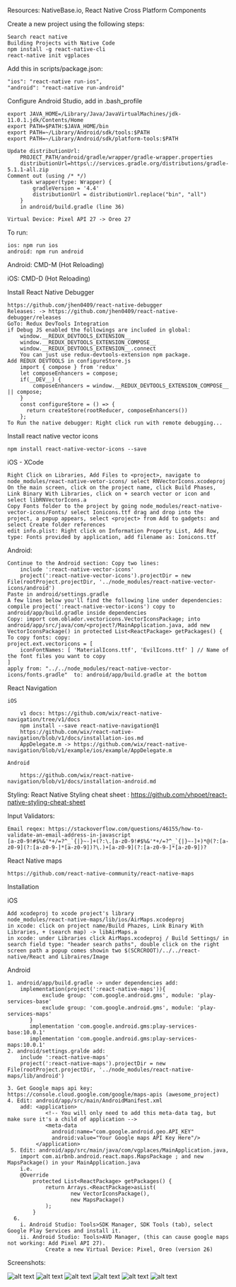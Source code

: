 Resources: NativeBase.io, React Native Cross Platform Components 

Create a new project using the following steps:

    Search react native
    Building Projects with Native Code
    npm install -g react-native-cli
    react-native init vgplaces

Add this in scripts/package.json:

    "ios": "react-native run-ios",
    "android": "react-native run-android"

Configure Android Studio, add in .bash_profile

    export JAVA_HOME=/Library/Java/JavaVirtualMachines/jdk-11.0.1.jdk/Contents/Home
    export PATH=$PATH:$JAVA_HOME/bin
    export PATH=~/Library/Android/sdk/tools:$PATH
    export PATH=~/Library/Android/sdk/platform-tools:$PATH
    
    Update distributionUrl:
        PROJECT_PATH/android/gradle/wrapper/gradle-wrapper.properties
        distributionUrl=https\://services.gradle.org/distributions/gradle-5.1.1-all.zip
    Comment out (using /* */)
        task wrapper(type: Wrapper) {
            gradleVersion = '4.4'
            distributionUrl = distributionUrl.replace("bin", "all")
        }
        in android/build.gradle (line 36)    

    Virtual Device: Pixel API 27 -> Oreo 27
To run:

    ios: npm run ios
    android: npm run android
        
Android: CMD-M (Hot Reloading)

iOS: CMD-D (Hot Reloading)

Install React Native Debugger

    https://github.com/jhen0409/react-native-debugger
    Releases: -> https://github.com/jhen0409/react-native-debugger/releases
    GoTo: Redux DevTools Integration
    if Debug JS enabled the followings are included in global:
        window.__REDUX_DEVTOOLS_EXTENSION__
        window.__REDUX_DEVTOOLS_EXTENSION_COMPOSE__
        window.__REDUX_DEVTOOLS_EXTENSION__.connect
        You can just use redux-devtools-extension npm package.
    Add REDUX DEVTOOLS in configureStore.js
        import { compose } from 'redux'
        let composeEnhancers = compose;        
        if(__DEV__) {
            composeEnhancers = window.__REDUX_DEVTOOLS_EXTENSION_COMPOSE__ || compose;
        }
        const configureStore = () => {
          return createStore(rootReducer, composeEnhancers())
        };
    To Run the native debugger: Right click run with remote debugging...
        
Install react native vector icons

    npm install react-native-vector-icons --save
    
iOS - XCode

    Right Click on Libraries, Add Files to <project>, navigate to node_modules/react-native-vetor-icons/ select RNVectorIcons.xcodeproj
    On the main screen, click on the project name, click Build Phases, Link Binary With Libraries, click on + search vector or icon and select libRNVectorIcons.a
    Copy Fonts folder to the project by going node_modules/react-native-vector-icons/Fonts/ select Ionicons.ttf drag and drop into the project, a popup appears, select <project> from Add to gadgets: and select Create folder references
    edit info.plist: Right click on Information Property List, Add Row, type: Fonts provided by application, add filename as: Ionicons.ttf
                 
Android:

    Continue to the Android section: Copy two lines:   
        include ':react-native-vector-icons'
        project(':react-native-vector-icons').projectDir = new File(rootProject.projectDir, '../node_modules/react-native-vector-icons/android')
    Paste in android/settings.gradle
    A few lines below you'll find the following line under dependencies: compile project(':react-native-vector-icons') copy to android/app/build.gradle inside dependencies
    Copy: import com.oblador.vectoricons.VectorIconsPackage; into android/app/src/java/com/<project?/MainApplication.java, add new VectorIconsPackage() in protected List<ReactPackage> getPackages() {
    To copy fonts: copy: 
    project.ext.vectoricons = [
        iconFontNames: [ 'MaterialIcons.ttf', 'EvilIcons.ttf' ] // Name of the font files you want to copy
    ]
    apply from: "../../node_modules/react-native-vector-icons/fonts.gradle"  to: android/app/build.gradle at the bottom 
        
React Navigation

    iOS
    
        v1 docs: https://github.com/wix/react-native-navigation/tree/v1/docs
        npm install --save react-native-navigation@1    
        https://github.com/wix/react-native-navigation/blob/v1/docs/installation-ios.md    
        AppDelegate.m -> https://github.com/wix/react-native-navigation/blob/v1/example/ios/example/AppDelegate.m
        
    Android
    
        https://github.com/wix/react-native-navigation/blob/v1/docs/installation-android.md
        
Styling: React Native Styling cheat sheet : https://github.com/vhpoet/react-native-styling-cheat-sheet

Input Validators:

    Email reqex: https://stackoverflow.com/questions/46155/how-to-validate-an-email-address-in-javascript
    [a-z0-9!#$%&'*+/=?^_`{|}~-]+(?:\.[a-z0-9!#$%&'*+/=?^_`{|}~-]+)*@(?:[a-z0-9](?:[a-z0-9-]*[a-z0-9])?\.)+[a-z0-9](?:[a-z0-9-]*[a-z0-9])?

React Native maps

    https://github.com/react-native-community/react-native-maps
    
Installation

iOS
    
    Add xcodeproj to xcode project's library
    node_modules/react-native-maps/lib/ios/AirMaps.xcodeproj
    in xcode: click on project name/Build Phazes, Link Binary With Libraries, + (search map) -> libAirMaps.a
    in xcode: under Libraries click AirMaps.xcodeproj / Build Settings/ in search field type: "header search paths", double click on the right screen path a popup comes showin two $(SCRCROOT)/../../react-native/React and Libraires/Image
    
Android

    1. android/app/build.gradle -> under dependencies add: 
        implementation(project(':react-native-maps')){
               exclude group: 'com.google.android.gms', module: 'play-services-base'
               exclude group: 'com.google.android.gms', module: 'play-services-maps'
           }
           implementation 'com.google.android.gms:play-services-base:10.0.1'
           implementation 'com.google.android.gms:play-services-maps:10.0.1'
    2. android/settings.gralde add:
        include ':react-native-maps'
        project(':react-native-maps').projectDir = new File(rootProject.projectDir, '../node_modules/react-native-maps/lib/android')

    3. Get Google maps api key: https://console.cloud.google.com/google/maps-apis (awesome_project)
    4. Edit: android/app/src/main/AndroidManifest.xml
        add: <application>
                <!-- You will only need to add this meta-data tag, but make sure it's a child of application -->
                <meta-data
                  android:name="com.google.android.geo.API_KEY"
                  android:value="Your Google maps API Key Here"/>
             </application>
     5. Edit: android/app/src/main/java/com/vgplaces/MainApplication.java,
        import com.airbnb.android.react.maps.MapsPackage ; and new MapsPackage() in your MainApplication.java
        i.e.
        @Override
            protected List<ReactPackage> getPackages() {
                return Arrays.<ReactPackage>asList(
                        new VectorIconsPackage(),
                        new MapsPackage()
                );
            }
      6. 
        i. Android Studio: Tools>SDK Manager, SDK Tools (tab), select Google Play Services and install it.
        ii. Android Studio: Tools>AVD Manager, (this can cause google maps not working: Add Pixel API 27).
                Create a new Virtual Device: Pixel, Oreo (version 26)
      
    
Screenshots:

![alt text](https://github.com/vghulyan/vgplaces/blob/master/src/assets/screenshots/Login.png)
![alt text](https://github.com/vghulyan/vgplaces/blob/master/src/assets/screenshots/LoginInHorizontalView.png)
![alt text](https://github.com/vghulyan/vgplaces/blob/master/src/assets/screenshots/SharePlace.png)
![alt text](https://github.com/vghulyan/vgplaces/blob/master/src/assets/screenshots/FindPlaces.png)
![alt text](https://github.com/vghulyan/vgplaces/blob/master/src/assets/screenshots/FindPlace.png)
![alt text](https://github.com/vghulyan/vgplaces/blob/master/src/assets/screenshots/List.png)